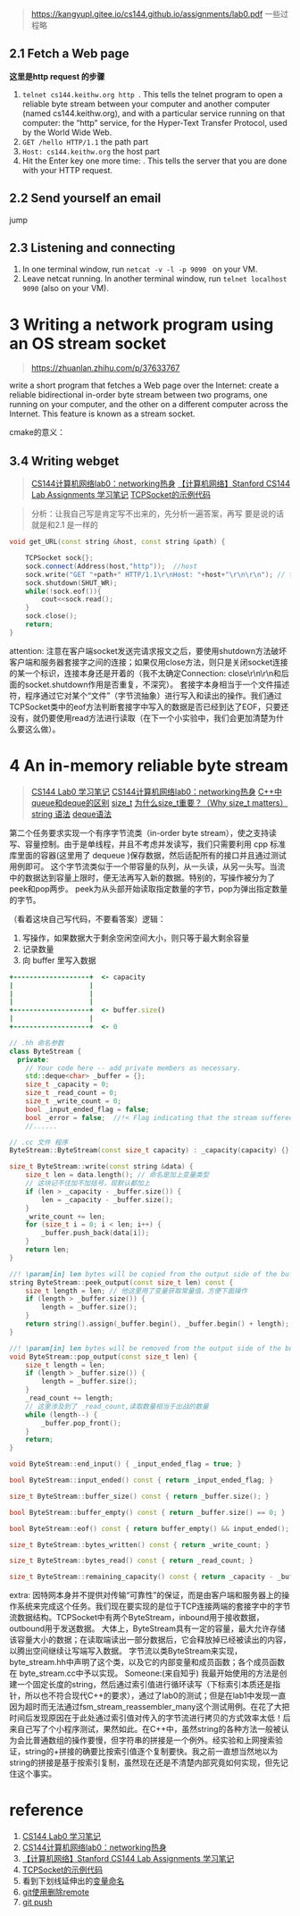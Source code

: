 >  https://kangyupl.gitee.io/cs144.github.io/assignments/lab0.pdf
>  一些过程略

## 2.1 Fetch a Web page
**这里是http request 的步骤**
1. `telnet cs144.keithw.org http `. This tells the telnet program to open a reliable byte stream between your computer and another computer (named cs144.keithw.org), and with a particular service running on that computer: the “http” service, for the Hyper-Text Transfer Protocol, used by the World Wide Web.
2.  `GET /hello HTTP/1.1` the path part
3.  `Host: cs144.keithw.org` the host part
4.  Hit the Enter key one more time: . This tells the server that you are done with your HTTP request.

## 2.2 Send yourself an email
jump

## 2.3 Listening and connecting
1. In one terminal window, run  `netcat -v -l -p 9090 ` on your VM. 
2. Leave netcat running. In another terminal window, run `telnet localhost 9090` (also on your VM).



# 3 Writing a network program using an OS stream socket
> https://zhuanlan.zhihu.com/p/37633767

write a short program that fetches a Web page over the Internet: create a reliable bidirectional in-order byte stream between two programs, one running on your computer, and the other on a different computer across the Internet.
This feature is known as a stream socket.

cmake的意义：



## 3.4 Writing webget
>  [CS144计算机网络lab0：networking热身](https://zhuanlan.zhihu.com/p/257283830)
>  [【计算机网络】Stanford CS144 Lab Assignments 学习笔记](https://www.cnblogs.com/kangyupl/p/stanford_cs144_labs.html)
>   [TCPSocket的示例代码](https://cs144.github.io/doc/lab0/class_t_c_p_socket.html)

>分析：让我自己写是肯定写不出来的，先分析一遍答案，再写
>要是说的话 就是和2.1 是一样的

```c++
void get_URL(const string &host, const string &path) {

    TCPSocket sock{};
    sock.connect(Address(host,"http"));  //host
    sock.write("GET "+path+" HTTP/1.1\r\nHost: "+host+"\r\n\r\n"); // the path+ hit one more time
    sock.shutdown(SHUT_WR);
    while(!sock.eof()){
        cout<<sock.read();
    }
    sock.close();
    return;
}
```
attention:
注意在客户端socket发送完请求报文之后，要使用shutdown方法破坏客户端和服务器套接字之间的连接；如果仅用close方法，则只是关闭socket连接的某一个标识，连接本身还是开着的（我不太确定Connection: close\r\n\r\n和后面的socket.shutdown作用是否重复，不深究）。
套接字本身相当于一个文件描述符，程序通过它对某个“文件”（字节流抽象）进行写入和读出的操作。我们通过TCPSocket类中的eof方法判断套接字中写入的数据是否已经到达了EOF，只要还没有，就仍要使用read方法进行读取（在下一个小实验中，我们会更加清楚为什么要这么做）。


# 4 An in-memory reliable byte stream
> [CS144 Lab0 学习笔记](https://hexyoungs.club/blog/cs144-lab0/)
> [CS144计算机网络lab0：networking热身](https://zhuanlan.zhihu.com/p/257283830)
> [C++中queue和deque的区别](https://zhuanlan.zhihu.com/p/77981148)
>  [size_t](https://en.cppreference.com/w/cpp/types/size_t)
>  [为什么size_t重要？（Why size_t matters）](https://link.zhihu.com/?target=https%3A//jeremybai.github.io/blog/2014/09/10/size-t)
>  [string 语法](http://www.cplusplus.com/reference/string/string/assign/)
>  [deque语法](http://www.cplusplus.com/reference/deque/deque/)


第二个任务要求实现一个有序字节流类（in-order byte stream），使之支持读写、容量控制。由于是单线程，并且不考虑并发读写，我们只需要利用 cpp 标准库里面的容器(这里用了 dequeue )保存数据，然后适配所有的接口并且通过测试用例即可。
这个字节流类似于一个带容量的队列，从一头读，从另一头写。当流中的数据达到容量上限时，便无法再写入新的数据。特别的，写操作被分为了peek和pop两步。
peek为从头部开始读取指定数量的字节，pop为弹出指定数量的字节。

（看着这块自己写代码，不要看答案）逻辑：
1. 写操作，如果数据大于剩余空闲空间大小，则只等于最大剩余容量
2. 记录数量
3. 向 buffer  里写入数据
```ruby
+-------------------+  <- capacity
|                   |
|                   |
|                   |
+-------------------+  <- buffer.size()
|					|
+-------------------+  <- 0
```
```c++
// .hh 命名参数 
class ByteStream {
  private:
    // Your code here -- add private members as necessary.
    std::deque<char> _buffer = {};
    size_t _capacity = 0;
    size_t _read_count = 0;
    size_t _write_count = 0;
    bool _input_ended_flag = false;
    bool _error = false;  //!< Flag indicating that the stream suffered an error.
    //......

// .cc 文件 程序
ByteStream::ByteStream(const size_t capacity) : _capacity(capacity) {} // 这里为什么？

size_t ByteStream::write(const string &data) {
    size_t len = data.length(); // 命名是加上变量类型
    // 这块记不住加不加括号，现默认都加上
    if (len > _capacity - _buffer.size()) {
        len = _capacity - _buffer.size();
    }
    _write_count += len;
    for (size_t i = 0; i < len; i++) {
        _buffer.push_back(data[i]);
    }
    return len;
}

//! \param[in] len bytes will be copied from the output side of the buffer
string ByteStream::peek_output(const size_t len) const {
    size_t length = len; // 他这里用了变量获取常量值，方便下面操作
    if (length > _buffer.size()) {
        length = _buffer.size();
    }
    return string().assign(_buffer.begin(), _buffer.begin() + length);
}

//! \param[in] len bytes will be removed from the output side of the buffer
void ByteStream::pop_output(const size_t len) {
    size_t length = len;
    if (length > _buffer.size()) {
        length = _buffer.size();
    }
    _read_count += length;  
    // 这里涉及到了 _read_count,读取数量相当于出战的数量
    while (length--) {
        _buffer.pop_front();
    }
    return;
}

void ByteStream::end_input() { _input_ended_flag = true; }

bool ByteStream::input_ended() const { return _input_ended_flag; }

size_t ByteStream::buffer_size() const { return _buffer.size(); }

bool ByteStream::buffer_empty() const { return _buffer.size() == 0; }

bool ByteStream::eof() const { return buffer_empty() && input_ended(); }

size_t ByteStream::bytes_written() const { return _write_count; }

size_t ByteStream::bytes_read() const { return _read_count; }

size_t ByteStream::remaining_capacity() const { return _capacity - _buffer.size(); }
```


extra:
因特网本身并不提供对传输“可靠性”的保证，而是由客户端和服务器上的操作系统来完成这个任务。我们现在要实现的是位于TCP连接两端的套接字中的字节流数据结构。TCPSocket中有两个ByteStream，inbound用于接收数据，outbound用于发送数据。 大体上，ByteStream具有一定的容量，最大允许存储该容量大小的数据；在读取端读出一部分数据后，它会释放掉已经被读出的内容，以腾出空间继续让写端写入数据。
字节流以类ByteStream来实现，byte_stream.hh中声明了这个类，以及它的内部变量和成员函数；各个成员函数在 byte_stream.cc中予以实现。
Someone:(来自知乎)
我最开始使用的方法是创建一个固定长度的string，然后通过索引值进行循环读写（下标索引本质还是指针，所以也不符合现代C++的要求），通过了lab0的测试；但是在lab1中发现一直因为超时而无法通过fsm_stream_reassembler_many这个测试用例。在花了大把时间后发现原因在于此处通过索引值对传入的字节流进行拷贝的方式效率太低！后来自己写了个小程序测试，果然如此。在C++中，虽然string的各种方法一般被认为会比普通数组的操作要慢，但字符串的拼接是一个例外。经实验和上网搜索验证，string的+拼接的确要比按索引值逐个复制要快。我之前一直想当然地以为string的拼接是基于按索引复制，虽然现在还是不清楚内部究竟如何实现，但先记住这个事实。

# reference
1. [CS144 Lab0 学习笔记](https://hexyoungs.club/blog/cs144-lab0/)
2.  [CS144计算机网络lab0：networking热身](htps://zhuanlan.zhihu.com/p/257283830)
3.  [【计算机网络】Stanford CS144 Lab Assignments 学习笔记](https://www.cnblogs.com/kangyupl/p/stanford_cs144_labs.html)
4. [TCPSocket的示例代码](https://cs144.github.io/doc/lab0/class_t_c_p_socket.html)
5. 看到下划线延伸出的[变量命名](https://zh-google-styleguide.readthedocs.io/en/latest/google-cpp-styleguide/naming/)
6. [git使用删除remote](https://www.jianshu.com/p/3aa3e592fb35)
7. [git push](https://blog.csdn.net/Lucky_LXG/article/details/77849212)
